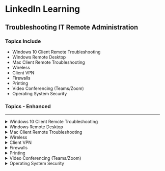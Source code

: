 # LinkedIn Learning 

## Troubleshooting IT Remote Administration
### Topics Include
- Windows 10 Client Remote Troubleshooting
- Windows Remote Desktop
- Mac Client Remote Troubleshooting
- Wireless
- Client VPN
- Firewalls
- Printing
- Video Conferencing (Teams/Zoom)
- Operating System Security

### Topics - Enhanced 

---

<details><summary>Windows 10 Client Remote Troubleshooting</summary>

1. Placeholder-1

2. Placeholder-2

3. Placeholder-3

---

</details>

<details><summary>Windows Remote Desktop</summary>

1. Placeholder-1

2. Placeholder-2

3. Placeholder-3

---

</details>

<details><summary>Mac Client Remote Troubleshooting</summary>

1. Placeholder-1

2. Placeholder-2

3. Placeholder-3

---

</details>

<details><summary>Wireless</summary>

1. Placeholder-1

2. Placeholder-2

3. Placeholder-3

---

</details>

<details><summary>Client VPN</summary>

1. Placeholder-1

2. Placeholder-2

3. Placeholder-3

---

</details>

<details><summary>Firewalls</summary>

1. Placeholder-1

2. Placeholder-2

3. Placeholder-3

---

</details>

<details><summary>Printing</summary>
1. Placeholder-1

2. Placeholder-2

3. Placeholder-3

---

</details>

<details><summary>Video Conferencing (Teams/Zoom)</summary>

1. Teams

2. Zoom

3. Conference Calls / Licensing Requirements

---

</details>

<details><summary>Operating System Security</summary>

1. Troubleshooting a breach

2. Antimalware Optoions for Windows clients

3. Phishing email attempts

---

</details>